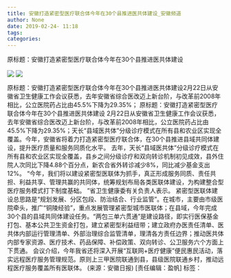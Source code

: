 ```yaml
---
title: 安徽打造紧密型医疗联合体今年在30个县推进医共体建设_安徽频道
author: None
date: 2019-02-24- 11:18
tags: 
categories: 
---
```

原标题：安徽打造紧密型医疗联合体今年在30个县推进医共体建设
<!-- more -->
                
<img align="center" border="0" src="http://p1.ifengimg.com/a/2019_09/ed23faeb7a9e40f_size85_w660_h543.jpg" />
                
<img align="center" border="0" src="http://p2.ifengimg.com/a/2016/0810/204c433878d5cf9size1_w16_h16.png" />
            
原标题：安徽打造紧密型医疗联合体今年在30个县推进医共体建设2月22日从安徽省卫生健康工作会议获悉，去年安徽省综合医改迈上新台阶，与改革前2008年相比，公立医院药占比由45.5%下降为29.35%；
原标题：安徽打造紧密型医疗联合体今年在30个县推进医共体建设
2月22日从安徽省卫生健康工作会议获悉，去年安徽省综合医改迈上新台阶，与改革前2008年相比，公立医院药占比由45.5%下降为29.35%；天长“县域医共体”分级诊疗模式在所有县和农业区实现全覆盖。今年，安徽省将着力打造紧密型医疗联合体，在30个县推进县域共同体建设，提升医疗质量和服务同质化水平。
去年，天长“县域医共体”分级诊疗模式在所有县和农业区实现全覆盖，县乡之间分级诊疗和双向转诊机制初见成效，县外住院人次同比下降4.88个百分点，新农合省外转诊减少8%，同比减少基金支出12%。 “今年，我们将以建设紧密型医联体为抓手，真正形成服务同质、责任共担、利益共享、管理共赢的共同体，统筹规划布局各类医联体建设，为构建整合型医疗服务模式打下制度基础。 ”省卫生健康委有关负责人表示。
紧密型医联体建设总思路是“规划发展、分区包段、防治结合、行业监管”。在城市，主要由市级医院牵头，推广“铜陵经验”，重点发展管理紧密型城市医联体；在县域，今年完成30个县的县域共同体建设任务。“两包三单六贯通”是建设路径，即实行医保基金打包、基本公共卫生资金打包，建立紧密型利益纽带；建立政府办医责任清单、医共体内部运行管理清单、外部治理综合监管清单，理清各方责任边界；推动医共体内部专家资源、医疗技术、药品保障、补偿政策、双向转诊、公卫服务六个方面上下贯通。
会议介绍，今年我省还将深入开展“互联网+医疗健康”便民惠民活动，落实远程医疗服务管理规范。原则上三甲医院联通到县，县级医院联通乡村，推动远程医疗服务覆盖所有医联体。
(来源：安徽日报)
[责任编辑：盈帆]
标签：
 
             
